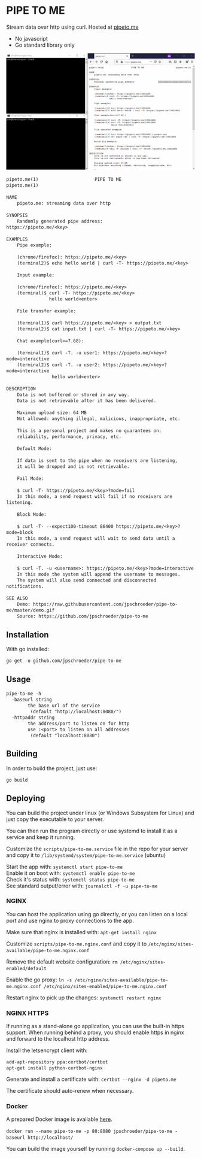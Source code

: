
PIPE TO ME
==========

Stream data over http using curl.  Hosted at [pipeto.me](https://pipeto.me/)

- No javascript
- Go standard library only

![](demo.gif)

```
pipeto.me(1)                     PIPE TO ME                         pipeto.me(1)

NAME
    pipeto.me: streaming data over http

SYNOPSIS
    Randomly generated pipe address:                  https://pipeto.me/<key>

EXAMPLES
    Pipe example:

    (chrome/firefox): https://pipeto.me/<key>
    (terminal2)$ echo hello world | curl -T- https://pipeto.me/<key>

    Input example:

    (chrome/firefox): https://pipeto.me/<key>
    (terminal)$ curl -T- https://pipeto.me/<key>
                hello world<enter>

    File transfer example:

    (terminal1)$ curl https://pipeto.me/<key> > output.txt
    (terminal2)$ cat input.txt | curl -T- https://pipeto.me/<key>

    Chat example(curl>=7.68):

    (terminal1)$ curl -T. -u user1: https://pipeto.me/<key>?mode=interactive
    (terminal2)$ curl -T. -u user2: https://pipeto.me/<key>?mode=interactive
                 hello world<enter>

DESCRIPTION
    Data is not buffered or stored in any way.
    Data is not retrievable after it has been delivered.

    Maximum upload size: 64 MB
    Not allowed: anything illegal, malicious, inappropriate, etc.

    This is a personal project and makes no guarantees on:
    reliability, performance, privacy, etc.

    Default Mode:

    If data is sent to the pipe when no receivers are listening, 
    it will be dropped and is not retrievable.

    Fail Mode: 

    $ curl -T- https://pipeto.me/<key>?mode=fail
    In this mode, a send request will fail if no receivers are listening.

    Block Mode:

    $ curl -T- --expect100-timeout 86400 https://pipeto.me/<key>?mode=block
    In this mode, a send request will wait to send data until a receiver connects.

    Interactive Mode:

    $ curl -T. -u <username>: https://pipeto.me/<key>?mode=interactive
    In this mode the system will append the username to messages.
    The system will also send connected and disconnected notifications.

SEE ALSO
    Demo: https://raw.githubusercontent.com/jpschroeder/pipe-to-me/master/demo.gif
    Source: https://github.com/jpschroeder/pipe-to-me
```

## Installation

With go installed:
```shell
go get -u github.com/jpschroeder/pipe-to-me
```

## Usage

```shell
pipe-to-me -h
  -baseurl string
        the base url of the service
         (default "http://localhost:8080/")
  -httpaddr string
        the address/port to listen on for http
        use :<port> to listen on all addresses
         (default "localhost:8080")
```

## Building

In order to build the project, just use:
```shell
go build
```

## Deploying

You can build the project under linux (or Windows Subsystem for Linux) and just copy the executable to your server.

You can then run the program directly or use systemd to install it as a service and keep it running.

Customize the `scripts/pipe-to-me.service` file in the repo for your server and copy it to `/lib/systemd/system/pipe-to-me.service` (ubuntu)

Start the app with: `systemctl start pipe-to-me`  
Enable it on boot with: `systemctl enable pipe-to-me`  
Check it's status with: `systemctl status pipe-to-me`  
See standard output/error with: `journalctl -f -u pipe-to-me`

### NGINX

You can host the application using go directly, or you can listen on a local port and use nginx to proxy connections to the app.

Make sure that nginx is installed with: `apt-get install nginx`

Customize `scripts/pipe-to-me.nginx.conf` and copy it to `/etc/nginx/sites-available/pipe-to-me.nginx.conf`

Remove the default website configuration: `rm /etc/nginx/sites-enabled/default`

Enable the go proxy: `ln -s /etc/nginx/sites-available/pipe-to-me.nginx.conf /etc/nginx/sites-enabled/pipe-to-me.nginx.conf`

Restart nginx to pick up the changes: `systemctl restart nginx`

### NGINX HTTPS

If running as a stand-alone go application, you can use the built-in https support.  When running behind a proxy, you should enable https in nginx and forward to the localhost http address.

Install the letsencrypt client with: 

```shell
add-apt-repository ppa:certbot/certbot
apt-get install python-certbot-nginx
```

Generate and install a certificate with: `certbot --nginx -d pipeto.me`

The certificate should auto-renew when necessary.

### Docker

A prepared Docker image is available [here](https://hub.docker.com/r/jpschroeder/pipe-to-me).

`docker run --name pipe-to-me -p 80:8080 jpschroeder/pipe-to-me -baseurl http://localhost/`

You can build the image yourself by running `docker-compose up --build`.
